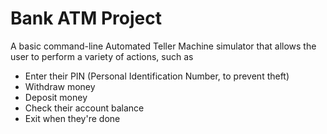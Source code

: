 # Bank ATM Project


A basic command-line Automated Teller Machine simulator that allows the user to perform a variety of actions, such as

* Enter their PIN (Personal Identification Number, to prevent theft)
* Withdraw money
* Deposit money
* Check their account balance
* Exit when they're done
